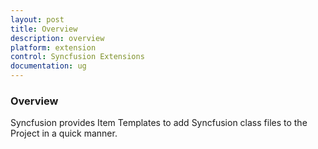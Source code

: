 ```yaml
---
layout: post
title: Overview
description: overview
platform: extension
control: Syncfusion Extensions
documentation: ug
---
```


### Overview

Syncfusion provides Item Templates to add Syncfusion class files to the Project in a quick manner.

